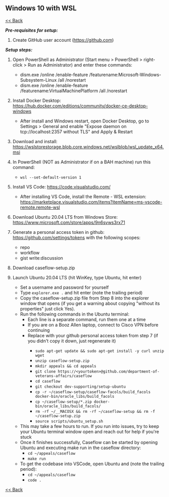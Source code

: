 ## Windows 10 with WSL ######################################################

[<< Back](README.md)

***Pre-requisites for setup:***

1. Create GitHub user account (https://github.com)

***Setup steps:***

1. Open PowerShell as Administrator (Start menu > PowerShell > right-click > Run as Administrator) and enter these commands:
    * dism.exe /online /enable-feature /featurename:Microsoft-Windows-Subsystem-Linux /all /norestart
    * dism.exe /online /enable-feature /featurename:VirtualMachinePlatform /all /norestart
2. Install Docker Desktop: https://hub.docker.com/editions/community/docker-ce-desktop-windows
    * After install and Windows restart, open Docker Desktop, go to Settings > General and enable "Expose daemon on tcp://localhost:2357 without TLS" and Apply & Restart

3. Download and install: https://wslstorestorage.blob.core.windows.net/wslblob/wsl_update_x64.msi

4. In PowerShell (NOT as Administrator if on a BAH machine) run this command:
    * `wsl --set-default-version 1`

5. Install VS Code: https://code.visualstudio.com/
    * After installing VS Code, install the Remote - WSL extension:
    https://marketplace.visualstudio.com/items?itemName=ms-vscode-remote.remote-wsl

6. Download Ubuntu 20.04 LTS from Windows Store: https://www.microsoft.com/store/apps/9n6svws3rx71

7. Generate a personal access token in github: https://github.com/settings/tokens with the following scopes:
    * repo
    * workflow
    * gist write:discussion

8. Download caseflow-setup.zip

9. Launch Ubuntu 20.04 LTS (hit WinKey, type Ubuntu, hit enter)
    * Set a username and password for yourself
    * Type `explorer.exe .` and hit enter (note the trailing period)
    * Copy the caseflow-setup.zip file from Step 8 into the explorer window that opens (if you get a warning about copying "without its properties" just click Yes).
    * Run the following commands in the Ubuntu terminal:
        * Each line is a separate command, run them one at a time
        * If you are on a Booz Allen laptop, connect to Cisco VPN before continuing
        * Replace <yourtoken> with your github personal access token from step 7 (if you didn't copy it down, just regenerate it)
            * `sudo apt-get update && sudo apt-get install -y curl unzip wget`
            * `unzip caseflow-setup.zip`
            * `mkdir appeals && cd appeals`
            * `git clone https://<yourtoken>@github.com/department-of-veterans-affairs/caseflow`
            * `cd caseflow`
            * `git checkout dev-supporting/setup-ubuntu`
            * `cp -r ~/caseflow-setup/caseflow-facols/build_facols docker-bin/oracle_libs/build_facols `
            * `cp ~/caseflow-setup/*.zip docker-bin/oracle_libs/build_facols/`
            * `rm -rf ~/__MACOSX && rm -rf ~/caseflow-setup && rm -f ~/caseflow-setup.zip`
            * `source scripts/ubuntu_setup.sh`
    * This may take a few hours to run. If you run into issues, try to keep your Ubuntu terminal window open and reach out for help if you're stuck
    * Once it finishes successfully, Caseflow can be started by opening Ubuntu and executing make run in the caseflow directory:
        * `cd ~/appeals/caseflow`
        * `make run`
    * To get the codebase into VSCode, open Ubuntu and (note the trailing period):
        * `cd ~/appeals/caseflow`
        * `code .`

[<< Back](README.md)

